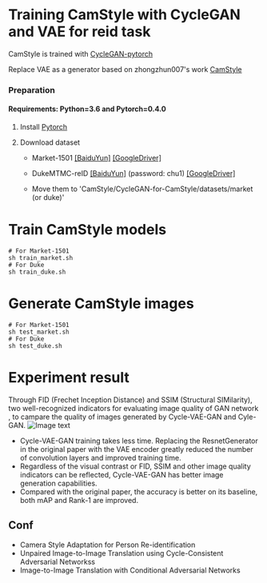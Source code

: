 # Training CamStyle with CycleGAN and VAE for reid task

CamStyle is trained with [CycleGAN-pytorch](https://github.com/junyanz/pytorch-CycleGAN-and-pix2pix)

Replace VAE as a generator based on zhongzhun007's work [CamStyle](https://github.com/zhunzhong07/CamStyle)
### Preparation

#### Requirements: Python=3.6 and Pytorch=0.4.0

1. Install [Pytorch](http://pytorch.org/)

2. Download dataset
   
   - Market-1501   [[BaiduYun]](https://pan.baidu.com/s/1ntIi2Op) [[GoogleDriver]](https://drive.google.com/file/d/0B8-rUzbwVRk0c054eEozWG9COHM/view)
   
   - DukeMTMC-reID   [[BaiduYun]](https://pan.baidu.com/share/init?surl=kUD80xp) (password: chu1) [[GoogleDriver]](https://drive.google.com/file/d/0B0VOCNYh8HeRdnBPa2ZWaVBYSVk/view)
   
   - Move them to 'CamStyle/CycleGAN-for-CamStyle/datasets/market (or duke)'

# Train CamStyle models

  ```Shell
  # For Market-1501
  sh train_market.sh
  # For Duke
  sh train_duke.sh
  ```

# Generate CamStyle images

  ```Shell
  # For Market-1501
  sh test_market.sh
  # For Duke
  sh test_duke.sh
  ```
# Experiment result
Through FID (Frechet Inception Distance) and SSIM (Structural SIMilarity), two well-recognized indicators for evaluating image quality of GAN network , to campare the quality of images generated by Cycle-VAE-GAN and Cyle-GAN.
![Image text](https://github.com/xr-Yang/CycleGAN-VAE/blob/master/distance_test/result.png)

- Cycle-VAE-GAN training takes less time. Replacing the ResnetGenerator in the original paper with the VAE encoder greatly reduced the number of convolution layers and improved training time.
- Regardless of the visual contrast or FID, SSIM and other image quality indicators can be reflected, Cycle-VAE-GAN has better image generation capabilities.
- Compared with the original paper, the accuracy is better on its baseline, both mAP and Rank-1 are improved.

## Conf
- Camera Style Adaptation for Person Re-identification
- Unpaired Image-to-Image Translation using Cycle-Consistent Adversarial Networkss
- Image-to-Image Translation with Conditional Adversarial Networks

